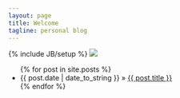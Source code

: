 ```yaml
---
layout: page
title: Welcome
tagline: personal blog
---
```

{% include JB/setup %}
![](http://www.bz55.com/uploads/allimg/150309/139-150309101A0.jpg)
<ul class="posts">
  {% for post in site.posts %}
    <li><span>{{ post.date | date_to_string }}</span> &raquo; <a href="{{ BASE_PATH }}{{ post.url }}">{{ post.title }}</a></li>
  {% endfor %}
</ul>

